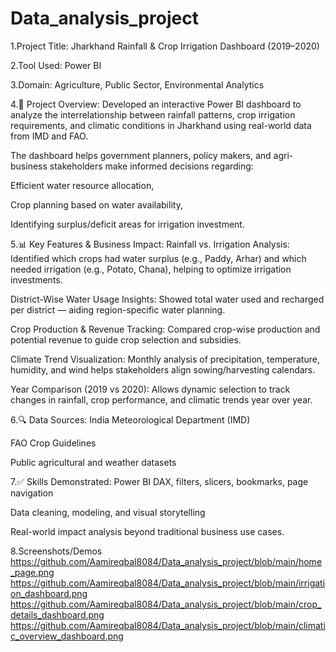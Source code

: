 # Data_analysis_project
1.Project Title: Jharkhand Rainfall & Crop Irrigation Dashboard (2019–2020)

2.Tool Used: Power BI

3.Domain: Agriculture, Public Sector, Environmental Analytics


4.🧩 Project Overview:
Developed an interactive Power BI dashboard to analyze the interrelationship between rainfall patterns, crop irrigation requirements, and climatic conditions in Jharkhand using real-world data from IMD and FAO.

The dashboard helps government planners, policy makers, and agri-business stakeholders make informed decisions regarding:

Efficient water resource allocation,

Crop planning based on water availability,

Identifying surplus/deficit areas for irrigation investment.

5.📊 Key Features & Business Impact:
Rainfall vs. Irrigation Analysis: Identified which crops had water surplus (e.g., Paddy, Arhar) and which needed irrigation (e.g., Potato, Chana), helping to optimize irrigation investments.

District-Wise Water Usage Insights: Showed total water used and recharged per district — aiding region-specific water planning.

Crop Production & Revenue Tracking: Compared crop-wise production and potential revenue to guide crop selection and subsidies.

Climate Trend Visualization: Monthly analysis of precipitation, temperature, humidity, and wind helps stakeholders align sowing/harvesting calendars.

Year Comparison (2019 vs 2020): Allows dynamic selection to track changes in rainfall, crop performance, and climatic trends year over year.

6.🔍 Data Sources:
India Meteorological Department (IMD)

FAO Crop Guidelines

Public agricultural and weather datasets

7.✅ Skills Demonstrated:
Power BI DAX, filters, slicers, bookmarks, page navigation

Data cleaning, modeling, and visual storytelling

Real-world impact analysis beyond traditional business use cases.

8.Screenshots/Demos
https://github.com/Aamireqbal8084/Data_analysis_project/blob/main/home_page.png
https://github.com/Aamireqbal8084/Data_analysis_project/blob/main/irrigation_dashboard.png
https://github.com/Aamireqbal8084/Data_analysis_project/blob/main/crop_details_dashboard.png
https://github.com/Aamireqbal8084/Data_analysis_project/blob/main/climatic_overview_dashboard.png
